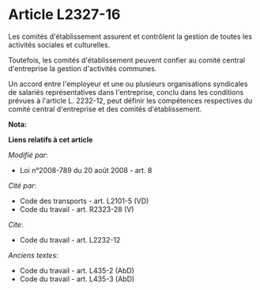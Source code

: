 # Article L2327-16

Les comités d'établissement assurent et contrôlent la gestion de toutes les activités sociales et culturelles. 

Toutefois, les comités d'établissement peuvent confier au comité central d'entreprise la gestion d'activités communes. 

Un accord entre l'employeur et une ou plusieurs organisations syndicales de salariés représentatives dans l'entreprise,
conclu dans les conditions prévues à l'article L. 2232-12, peut définir les compétences respectives du comité central
d'entreprise et des comités d'établissement.

**Nota:**



**Liens relatifs à cet article**

_Modifié par_:

  - Loi n°2008-789 du 20 août 2008 - art. 8

_Cité par_:

  - Code des transports - art. L2101-5 (VD)
  - Code du travail - art. R2323-28 (V)

_Cite_:

  - Code du travail - art. L2232-12

_Anciens textes_:

  - Code du travail - art. L435-2 (AbD)
  - Code du travail - art. L435-3 (AbD)

